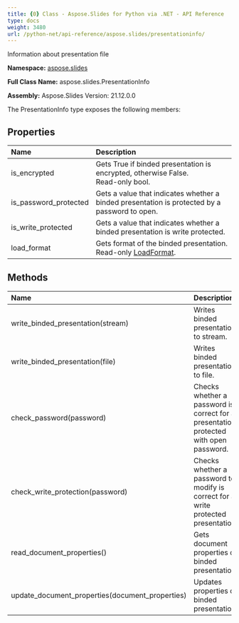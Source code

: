 ```yaml
---
title: {0} Class - Aspose.Slides for Python via .NET - API Reference
type: docs
weight: 3480
url: /python-net/api-reference/aspose.slides/presentationinfo/
---
```


Information about presentation file

**Namespace:** [aspose.slides](/python-net/api-reference/aspose.slides/)

**Full Class Name:** aspose.slides.PresentationInfo

**Assembly:**  Aspose.Slides Version: 21.12.0.0

The PresentationInfo type exposes the following members:
## **Properties**
|**Name**|**Description**|
| :- | :- |
|is_encrypted|Gets True if binded presentation is encrypted, otherwise False.<br/>            Read-only bool.|
|is_password_protected|Gets a value that indicates whether a binded presentation is protected by a password to open.|
|is_write_protected|Gets a value that indicates whether a binded presentation is write protected.|
|load_format|Gets format of the binded presentation.<br/>            Read-only [LoadFormat](/python-net/api-reference/aspose.slides/loadformat/).|
## **Methods**
|**Name**|**Description**|
| :- | :- |
|write_binded_presentation(stream)|Writes binded presentation to stream.|
|write_binded_presentation(file)|Writes binded presentation to file.|
|check_password(password)|Checks whether a password is correct for a presentation protected with open password.|
|check_write_protection(password)|Checks whether a password to modify is correct for a write protected presentation.|
|read_document_properties()|Gets document properties of binded presentation.|
|update_document_properties(document_properties)|Updates properties of binded presentation.|
